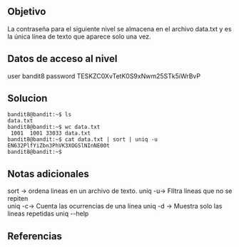 ## Objetivo 

La contraseña para el siguiente nivel se almacena en el archivo data.txt y es la única línea de texto que aparece solo una vez.
## Datos de acceso al nivel

user bandit8 
password TESKZC0XvTetK0S9xNwm25STk5iWrBvP
## Solucion

```
bandit8@bandit:~$ ls
data.txt
bandit8@bandit:~$ wc data.txt
 1001  1001 33033 data.txt
bandit8@bandit:~$ cat data.txt | sort | uniq -u
EN632PlfYiZbn3PhVK3XOGSlNInNE00t
bandit8@bandit:~$ 
```

## Notas adicionales

sort -> ordena lineas en un archivo de texto.
uniq -u-> FIltra lineas que no se repiten  
uniq -c-> Cuenta las ocurrencias de una linea
uniq -d -> Muestra solo las lineas repetidas
uniq --help

## Referencias 